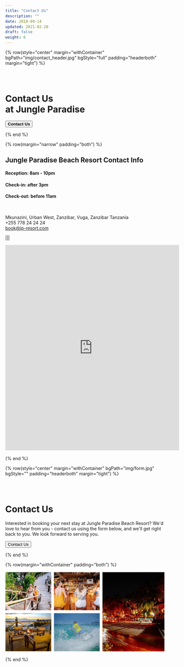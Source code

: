 ```yaml
---
title: "Contact Us"
description: ""
date: 2018-09-14
updated: 2021-02-20
draft: false
weight: 6
---
```



<!-- section 1 (header) -->

{% row(style="center" margin="withContainer" bgPath="img/contact_header.jpg" bgStyle="full" padding="headerboth" margin="tight") %}

<br>

<br>


<h1 class="text-white">Contact Us<br>at Jungle Paradise</h1>

<a href="mailto:book@jp-resort.com" target="_blank"><button>**Contact Us**</button></a>

{% end %}


<div class="container mx-auto"> 

<!-- section 2 -->

{% row(margin="narrow" padding="both") %}

## Jungle Paradise Beach Resort Contact Info

#### **Reception:** 8am - 10pm
#### **Check-in:** after 3pm
#### **Check-out:** before 11am

<br>

Mkunazini, Urban West, Zanzibar, Vuga, Zanzibar Tanzania<br>
+255 778 24 24 24<br>
book@jp-resort.com



|||

<iframe src="https://www.google.com/maps/embed?pb=!1m14!1m8!1m3!1d15865.614525443263!2d39.2018475!3d-6.2103759!3m2!1i1024!2i768!4f13.1!3m3!1m2!1s0x0%3A0x4a79d84b9b2ea768!2sJungle%20Paradise%20Beach%20Resort%20%26%20Spa!5e0!3m2!1sen!2sua!4v1669044476911!5m2!1sen!2sua" width="550" height="650" style="border:0;" allowfullscreen="" loading="lazy" referrerpolicy="no-referrer-when-downgrade" id="ae_iframe_tcxkp1qz"></iframe>

{% end %}

</div>

<!-- section 3 (header) -->

{% row(style="center" margin="withContainer" bgPath="img/form.jpg" bgStyle="" padding="headerboth" margin="tight") %}

<br>

<br>


<h1 class="text-white">Contact Us</h1>
<p class="text-white text-xl font-semibold">Interested in booking your next stay at Jungle Paradise Beach Resort? We'd love to hear from you - contact us using the form below, and we'll get right back to you. We look forward to serving you.</p>
<a href="mailto:book@jp-resort.com" target="_blank"><button>Contact Us</button></a>

{% end %}

<div class="container mx-auto"> 

<!-- section 4 -->

{% row(margin="withContainer" padding="both") %}

![Image](./img/gallery.png#mx-auto)

{% end %}





</div>







